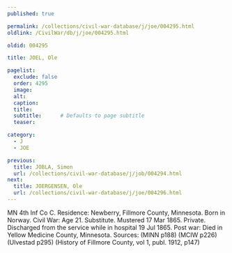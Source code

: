 ```yaml
---
published: true

permalink: /collections/civil-war-database/j/joe/004295.html
oldlink: /CivilWar/db/j/joe/004295.html

oldid: 004295

title: JOEL, Ole

pagelist:
  exclude: false
  order: 4295
  image: 
  alt:
  caption:
  title:
  subtitle:      # Defaults to page subtitle
  teaser:

category: 
  - J 
  - JOE

previous:
  title: JOBLA, Simon
  url: /collections/civil-war-database/j/job/004294.html  
next:
  title: JOERGENSEN, Ole
  url: /collections/civil-war-database/j/joe/004296.html   
---
```

MN 4th Inf Co C. Residence: Newberry, Fillmore County, Minnesota. Born in Norway. Civil War: Age 21. Substitute. Mustered 17 Mar 1865. Private. Discharged from the service while in hospital 19 Jul 1865. Post war: Died in Yellow Medicine County, Minnesota. Sources: (MINN p188) (MCIW p226) (Ulvestad p295) (History of Fillmore County, vol 1, publ. 1912, p147)